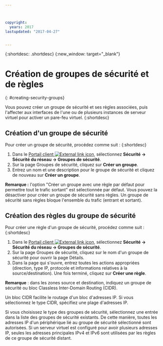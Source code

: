 ```yaml
---



copyright:
  years: 2017
lastupdated: "2017-04-27"


---
```


{:shortdesc: .shortdesc}
{:new_window: target="_blank"}


# Création de groupes de sécurité et de règles
{: #creating-security-groups}

Vous pouvez créer un groupe de sécurité et ses règles associées, puis l'affecter aux interfaces de l'une ou de plusieurs instances de serveur virtuel pour activer un pare-feu virtuel.
{:shortdesc}

## Création d'un groupe de sécurité

Pour créer un groupe de sécurité, procédez comme suit :
{:shortdesc}
 
1. Dans le [Portail client ![External link icon](../../icons/launch-glyph.svg "External link icon")](https://control.softlayer.com/), sélectionnez **Sécurité -> Sécurité du réseau -> Groupes de sécurité**.
2. Sur la page Groupes de sécurité, cliquez sur **Créer un groupe**.
3. Entrez un nom et une description pour le groupe de sécurité et cliquez de nouveau sur **Créer un groupe**.

**Remarque :** l'option "Créer un groupe avec une règle par défaut pour permettre tout le trafic sortant" est sélectionnée par défaut. Vous pouvez la désactiver pour créer un groupe de sécurité sans règles. Un groupe de sécurité sans règles bloque l'ensemble du trafic (entrant et sortant).

## Création des règles du groupe de sécurité

Pour créer une règle d'un groupe de sécurité, procédez comme suit :
{:shortdesc}

1. Dans le [Portail client ![External link icon](../../icons/launch-glyph.svg "External link icon")](https://control.softlayer.com/), sélectionnez **Sécurité -> Sécurité du réseau -> Groupes de sécurité**.
2. Sur la page Groupes de sécurité, cliquez sur le nom d'un groupe de sécurité pour ouvrir la page Détails.
3. Dans la page qui s'ouvre, entrez toutes les actions appropriées (direction, type IP, protocole et informations relatives à la source/destination). Une fois terminé, cliquez sur **Créer une règle**.

**Remarque** : dans les zones source et destination, indiquez un groupe de sécurité ou bloc Classless Inter-Domain Routing (CIDR). 

Un bloc CIDR facilite le routage d'un bloc d'adresses IP.  Si vous sélectionnez le type CIDR, spécifiez une plage d'adresses IP. 

Si vous choisissez le type des groupes de sécurité, sélectionnez une entrée dans la liste des groupes de sécurité existants. De cette manière, toutes les adresses IP d'un périphérique lié au groupe de sécurité sélectionné sont autorisées. Si un serveur virtuel est configuré pour avoir plusieurs adresses IP, seules les adresses principales IPv4 et IPv6 sont utilisées par les règles de ce groupe de sécurité distant.
